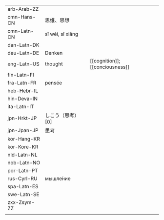 | | | |
|-|-|-|
| arb-Arab-ZZ |  |  |
| cmn-Hans-CN | 思维、思想 |  |
| cmn-Latn-CN | sī wéi, sī xiǎng |  |
| dan-Latn-DK |  |  |
| deu-Latn-DE | Denken |  |
| eng-Latn-US | thought | [[cognition]]; [[conciousness]] |
| fin-Latn-FI |  |  |
| fra-Latn-FR | pensée |  |
| heb-Hebr-IL |  |  |
| hin-Deva-IN |  |  |
| ita-Latn-IT |  |  |
| jpn-Hrkt-JP | しこう（思考） [0] |  |
| jpn-Jpan-JP | 思考 |  |
| kor-Hang-KR |  |  |
| kor-Kore-KR |  |  |
| nld-Latn-NL |  |  |
| nob-Latn-NO |  |  |
| por-Latn-PT |  |  |
| rus-Cyrl-RU | мышле́ние |  |
| spa-Latn-ES |  |  |
| swe-Latn-SE |  |  |
| zxx-Zsym-ZZ |  |  |
|  |  |  |
